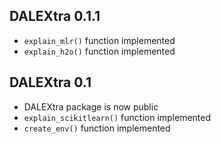 DALEXtra 0.1.1
----------------------------------------------------------------
* `explain_mlr()` function implemented
* `explain_h2o()` function implemented

DALEXtra 0.1
----------------------------------------------------------------
* DALEXtra package is now public
* `explain_scikitlearn()` function implemented
* `create_env()` function implemented

